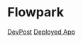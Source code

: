 # Flowpark

[DevPost](https://devpost.com/software/flow-park)
[Deployed App](https://flowpark.tech/)
